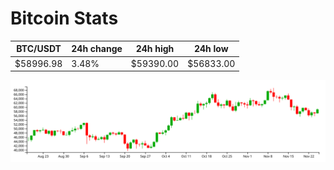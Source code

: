 # Bitcoin Stats

BTC/USDT|24h change|24h high|24h low|
|---|---|---|---|
|$58996.98|3.48%|$59390.00|$56833.00|

<img src="./chart.svg">
